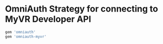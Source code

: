 
# OmniAuth Strategy for connecting to MyVR Developer API

```rb
gem 'omniauth'
gem 'omniauth-myvr'
```


